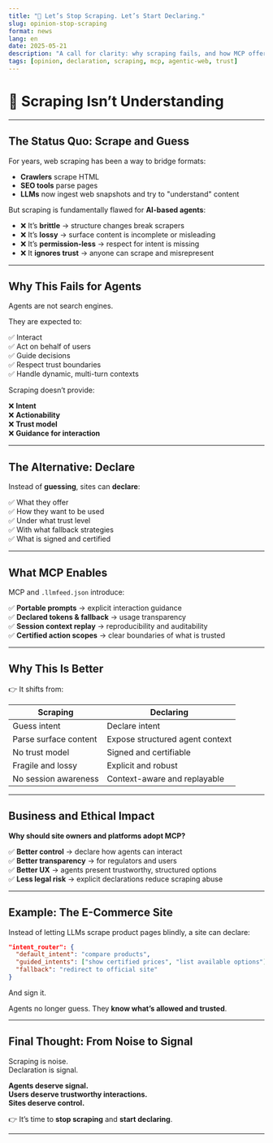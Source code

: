 ```yaml
---
title: "📢 Let’s Stop Scraping. Let’s Start Declaring."
slug: opinion-stop-scraping
format: news
lang: en
date: 2025-05-21
description: "A call for clarity: why scraping fails, and how MCP offers a better way."
tags: [opinion, declaration, scraping, mcp, agentic-web, trust]
---
```


# 📢 Scraping Isn’t Understanding

---

## The Status Quo: Scrape and Guess

For years, web scraping has been a way to bridge formats:

- **Crawlers** scrape HTML  
- **SEO tools** parse pages  
- **LLMs** now ingest web snapshots and try to "understand" content  

But scraping is fundamentally flawed for **AI-based agents**:

- ❌ It’s **brittle** → structure changes break scrapers  
- ❌ It’s **lossy** → surface content is incomplete or misleading  
- ❌ It’s **permission-less** → respect for intent is missing  
- ❌ It **ignores trust** → anyone can scrape and misrepresent  

---

## Why This Fails for Agents

Agents are not search engines.

They are expected to:

✅ Interact  
✅ Act on behalf of users  
✅ Guide decisions  
✅ Respect trust boundaries  
✅ Handle dynamic, multi-turn contexts  

Scraping doesn’t provide:

❌ **Intent**  
❌ **Actionability**  
❌ **Trust model**  
❌ **Guidance for interaction**  

---

## The Alternative: Declare

Instead of **guessing**, sites can **declare**:

✅ What they offer  
✅ How they want to be used  
✅ Under what trust level  
✅ With what fallback strategies  
✅ What is signed and certified  

---

## What MCP Enables

MCP and `.llmfeed.json` introduce:

✅ **Portable prompts** → explicit interaction guidance  
✅ **Declared tokens & fallback** → usage transparency  
✅ **Session context replay** → reproducibility and auditability  
✅ **Certified action scopes** → clear boundaries of what is trusted  

---

## Why This Is Better

👉 It shifts from:

| Scraping | Declaring |
|----------|-----------|
| Guess intent | Declare intent |
| Parse surface content | Expose structured agent context |
| No trust model | Signed and certifiable |
| Fragile and lossy | Explicit and robust |
| No session awareness | Context-aware and replayable |

---

## Business and Ethical Impact

**Why should site owners and platforms adopt MCP?**

✅ **Better control** → declare how agents can interact  
✅ **Better transparency** → for regulators and users  
✅ **Better UX** → agents present trustworthy, structured options  
✅ **Less legal risk** → explicit declarations reduce scraping abuse  

---

## Example: The E-Commerce Site

Instead of letting LLMs scrape product pages blindly, a site can declare:

```json
"intent_router": {
  "default_intent": "compare products",
  "guided_intents": ["show certified prices", "list available options"],
  "fallback": "redirect to official site"
}
```

And sign it.

Agents no longer guess. They **know what’s allowed and trusted**.

---

## Final Thought: From Noise to Signal

Scraping is noise.  
Declaration is signal.

**Agents deserve signal.**  
**Users deserve trustworthy interactions.**  
**Sites deserve control.**

👉 It’s time to **stop scraping** and **start declaring**.

---